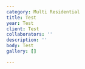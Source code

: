 ```yaml
---
category: Multi Residential
title: Test
year: Test
client: Test
collaborators: ''
description: ''
body: Test
gallery: []

---
```

